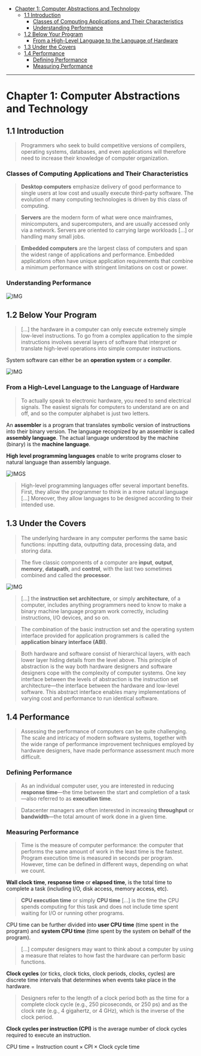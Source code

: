 - [Chapter 1: Computer Abstractions and Technology](#chapter-1-computer-abstractions-and-technology)
  - [1.1 Introduction](#11-introduction)
    - [Classes of Computing Applications and Their Characteristics](#classes-of-computing-applications-and-their-characteristics)
    - [Understanding Performance](#understanding-performance)
  - [1.2 Below Your Program](#12-below-your-program)
    - [From a High-Level Language to the Language of Hardware](#from-a-high-level-language-to-the-language-of-hardware)
  - [1.3 Under the Covers](#13-under-the-covers)
  - [1.4 Performance](#14-performance)
    - [Defining Performance](#defining-performance)
    - [Measuring Performance](#measuring-performance)

---
# Chapter 1: Computer Abstractions and Technology

## 1.1 Introduction

> Programmers who seek to build
competitive versions of compilers, operating systems, databases, and even applications will therefore need to increase their knowledge of computer organization.

### Classes of Computing Applications and Their Characteristics

> **Desktop computers** emphasize delivery of good performance to single users at low cost and usually execute third-party software. The evolution of many
computing technologies is driven by this class of computing.

> **Servers** are the modern form of what were once mainframes, minicomputers, and supercomputers, and are usually accessed only via a network. Servers are oriented to carrying large workloads [...] or handling many small jobs.

> **Embedded computers** are the largest class of computers and span the widest range of applications and performance. Embedded applications often have unique application requirements that combine a minimum performance with stringent limitations on cost or power.


### Understanding Performance

![IMG](../Henessy-Patterson-2012/imgs/UP-1.png)

## 1.2 Below Your Program

> [...]  the hardware in a computer can only execute extremely simple low-level instructions. To go from a complex application to the simple instructions involves several layers of software that interpret or translate high-level operations into simple computer instructions.

System software can either be an **operation system** or a **compiler**.

![IMG](../Henessy-Patterson-2012/imgs/1-2.png)

### From a High-Level Language to the Language of Hardware

> To actually speak to electronic hardware, you need to send electrical signals. The easiest signals for computers to understand are on and off, and so the computer alphabet is just two letters.

An **assembler** is a program that translates symbolic version of instructions into their binary version. The language recognized by an assembler is called **assembly language**. The actual language understood by the machine (binary) is the **machine language**.

**High level programming languages** enable to write programs closer to natural language than assembly language.

![IMGS](../Henessy-Patterson-2012/imgs/1-3.png)

> High-level programming languages offer several important benefits. First, they allow the programmer to think in a more natural language [...] Moreover, they allow languages to be designed according to their intended use.

## 1.3 Under the Covers

>  The underlying hardware in any computer performs the same basic functions: inputting data, outputting data, processing data, and storing data.

> The five classic components of a computer are **input**, **output**, **memory**, **datapath**, and **control**, with the last two sometimes combined and called the **processor**.

![IMG](../Henessy-Patterson-2012/imgs/1-4.png)

> [...]  the **instruction set architecture**, or simply **architecture**, of a computer, includes anything programmers need to know to make a binary machine language program work correctly, including instructions, I/O devices, and so on. 

> The combination of the basic instruction set and the operating system interface provided for application programmers is called the **application binary interface (ABI)**.

> Both hardware and software consist of hierarchical layers, with each lower layer hiding details from the level above. This principle of abstraction is the way both hardware designers and software designers cope with the complexity of computer systems. One key interface between the levels of abstraction is the instruction set architecture—the interface between the hardware and low-level software. This abstract interface enables many implementations of varying cost and performance to run identical software.


## 1.4 Performance

> Assessing the performance of computers can be quite challenging. The scale and intricacy of modern software systems, together with the wide range of performance improvement techniques employed by hardware designers, have made performance assessment much more difficult.
 
### Defining Performance

> As an individual computer user, you are interested in reducing **response time**—the time between the start and completion of a task—also referred to as **execution time**.

> Datacenter managers are often interested in increasing **throughput** or **bandwidth**—the total amount of work done in a given time.

### Measuring Performance

> Time is the measure of computer performance: the computer that performs the same amount of work in the least time is the fastest. Program execution time is measured in seconds per program. However, time can be defined in different ways, depending on what we count.

**Wall clock time**, **response time** or **elapsed time**, is the total time to complete a task (including I/O, disk access, memory access, etc).

> **CPU execution time** or simply **CPU time** [...] is the time the CPU spends computing for this task and does not include time spent waiting for I/O or running other programs.

CPU time can be further divided into **user CPU time** (time spent in the program) and **system CPU time** (time spent by the system on behalf of the program).

> [...] computer designers may want to think about a computer by using a measure that relates to how fast the hardware can perform basic functions.

**Clock cycles** (or ticks, clock ticks, clock periods, clocks, cycles) are discrete time intervals that determines when events take place in the hardware.

> Designers refer to the length of a clock period both as the time for a complete clock cycle (e.g., 250 picoseconds, or 250 ps) and as the clock rate (e.g., 4 gigahertz, or 4 GHz), which is the inverse of the clock period.

**Clock cycles per instruction (CPI)** is the average number of clock cycles required to execute an instruction.

$\text{CPU time} = \text{Instruction count} \times \text{CPI} \times \text{Clock cycle time}$